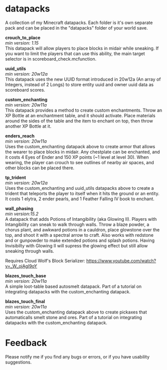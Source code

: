 # datapacks
A collection of my Minecraft datapacks.
Each folder is it's own separate pack and can be placed in the "datapacks" folder of your world save.

**crouch_to_place**  
*min version: 1.15*  
This datapack will allow players to place blocks in midair while sneaking. If you want to limit the players that can use this ability, the main target selector is in scoreboard_check.mcfunction.

**uuid_utils**  
*min version: 20w12a*  
This datapack uses the new UUID format introduced in 20w12a (An array of Integers, instead of 2 Longs) to store entity uuid and owner uuid data as scoreboard scores.

**custom_enchanting**  
*min version: 20w11a*  
This datapack provides a method to create custom enchantments. Throw an XP Bottle at an enchantment table, and it should activate. Place materials around the sides of the table and the item to enchant on top, then throw another XP Bottle at it.  

**enders_reach**  
*min version: 20w11a*  
Uses the custom_enchanting datapack above to create armor that allows the wearer to place blocks in midair. Any chestplate can be enchanted, and it costs 4 Eyes of Ender and 150 XP points (~1 level at level 30). When wearing, the player can crouch to see outlines of nearby air spaces, and other blocks can be placed there.

**tp_trident**  
*min version: 20w12a*  
Uses the custom_enchanting and uuid_utils datapacks above to create a trident that teleports the player to itself when it hits the ground or an entity. It costs 1 elytra, 2 ender pearls, and 1 Feather Falling IV book to enchant.

**wall_phasing**  
*min version:15.2*  
A datapack that adds Potions of Intangibility (aka Glowing II). Players with Intangibility can sneak to walk through walls. Throw a blaze powder, a chorus plant, and awkward potions in a cauldron, place glowstone over the top, and shoot it with a spectral arrow to craft. Also works with redstone and or gunpowder to make extended potions and splash potions. Having Invisibilty with Glowing II will supress the glowing effect but still allow sneaking through walls.

Requires Cloud Wolf's Block Serializer: https://www.youtube.com/watch?v=_W_ojAgI9oY


**blazes_touch_base**  
*min version: 20w11a*  
A simple loot-table based autosmelt datapack. Part of a tutorial on integrating datapacks with the custom_enchanting datapack.  

**blazes_touch_final**  
*min version: 20w11a*  
Uses the custom_enchanting datapack above to create pickaxes that automaticalls smelt stone and ores. Part of a tutorial on integrating datapacks with the custom_enchanting datapack.

# Feedback
Please notify me if you find any bugs or errors, or if you have usability suggestions.
